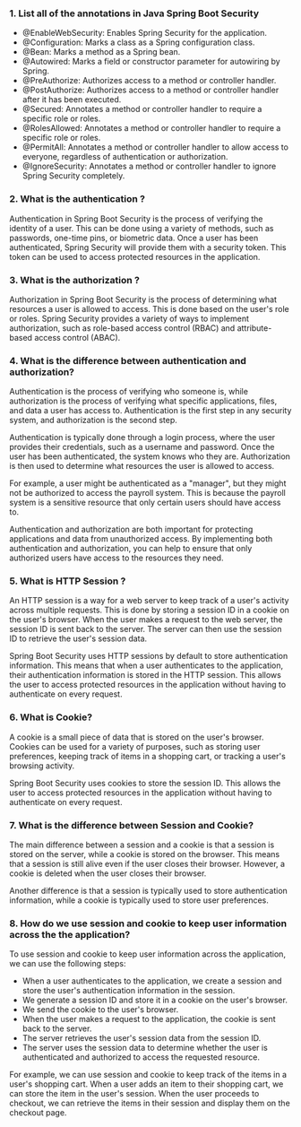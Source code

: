 ### 1. List all of the annotations in Java Spring Boot Security

* @EnableWebSecurity: Enables Spring Security for the application.
* @Configuration: Marks a class as a Spring configuration class.
* @Bean: Marks a method as a Spring bean.
* @Autowired: Marks a field or constructor parameter for autowiring by Spring.
* @PreAuthorize: Authorizes access to a method or controller handler.
* @PostAuthorize: Authorizes access to a method or controller handler after it has been executed.
* @Secured: Annotates a method or controller handler to require a specific role or roles.
* @RolesAllowed: Annotates a method or controller handler to require a specific role or roles.
* @PermitAll: Annotates a method or controller handler to allow access to everyone, regardless of authentication or authorization.
* @IgnoreSecurity: Annotates a method or controller handler to ignore Spring Security completely.

### 2. What is the authentication ?

Authentication in Spring Boot Security is the process of verifying the identity of a user. This can be done using a variety of methods, such as passwords, one-time pins, or biometric data. Once a user has been authenticated, Spring Security will provide them with a security token. 
This token can be used to access protected resources in the application.

### 3. What is the authorization ?

Authorization in Spring Boot Security is the process of determining what resources a user is allowed to access. This is done based on the user's role or roles. Spring Security provides a variety of ways to implement authorization,
such as role-based access control (RBAC) and attribute-based access control (ABAC).

### 4. What is the difference between authentication and authorization?

Authentication is the process of verifying who someone is, while authorization is the process of verifying what specific applications, files, and data a user has access to. Authentication is the first step in any security system, and authorization is the second step.

Authentication is typically done through a login process, where the user provides their credentials, such as a username and password. Once the user has been authenticated, the system knows who they are. Authorization is then used to determine what resources the user is allowed to access.

For example, a user might be authenticated as a "manager", but they might not be authorized to access the payroll system. This is because the payroll system is a sensitive resource that only certain users should have access to.

Authentication and authorization are both important for protecting applications and data from unauthorized access. By implementing both authentication and authorization, you can help to ensure that only authorized users have access to the resources they need.

### 5. What is HTTP Session ?

An HTTP session is a way for a web server to keep track of a user's activity across multiple requests. This is done by storing a session ID in a cookie on the user's browser. When the user makes a request to the web server, the session ID is sent back to the server.
The server can then use the session ID to retrieve the user's session data.

Spring Boot Security uses HTTP sessions by default to store authentication information. 
This means that when a user authenticates to the application, their authentication information is stored in the HTTP session.
This allows the user to access protected resources in the application without having to authenticate on every request.

### 6.	What is Cookie? 

A cookie is a small piece of data that is stored on the user's browser. Cookies can be used for a variety of purposes,
such as storing user preferences, keeping track of items in a shopping cart, or tracking a user's browsing activity.

Spring Boot Security uses cookies to store the session ID. This allows the user to access protected resources in the application without having to authenticate on every request.

### 7. What is the difference between Session and Cookie?

The main difference between a session and a cookie is that a session is stored on the server, while a cookie is stored on the browser. This means that a session is still alive even if the user closes their browser. However, a cookie is deleted when the user closes their browser.

Another difference is that a session is typically used to store authentication information, while a cookie is typically used to store user preferences.

### 8. How do we use session and cookie to keep user information across the the application?

To use session and cookie to keep user information across the application, we can use the following steps:

* When a user authenticates to the application, we create a session and store the user's authentication information in the session.
* We generate a session ID and store it in a cookie on the user's browser.
* We send the cookie to the user's browser.
* When the user makes a request to the application, the cookie is sent back to the server.
* The server retrieves the user's session data from the session ID.
* The server uses the session data to determine whether the user is authenticated and authorized to access the requested resource.

For example, we can use session and cookie to keep track of the items in a user's shopping cart. When a user adds an item to their shopping cart, we can store the item in the user's session. When the user proceeds to checkout, we can retrieve the items in their session and display them on the checkout page.
